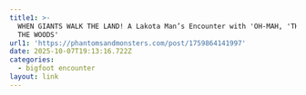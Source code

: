 ```yaml
---
title1: >-
  WHEN GIANTS WALK THE LAND! A Lakota Man’s Encounter with 'OH-MAH, 'THE BOSS OF
  THE WOODS'
url1: 'https://phantomsandmonsters.com/post/1759864141997'
date: 2025-10-07T19:13:16.722Z
categories:
  - bigfoot encounter
layout: link
---
```


